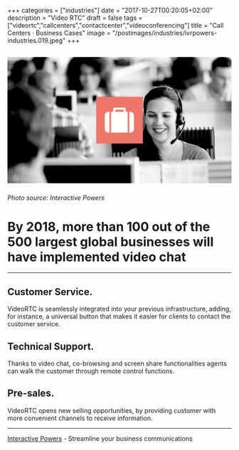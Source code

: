 +++
categories = ["industries"]
date = "2017-10-27T00:20:05+02:00"
description = "Video RTC"
draft = false
tags = ["videortc","callcenters","contactcenter","videoconferencing"]
title = "Call Centers · Business Cases"
image = "/postimages/industries/ivrpowers-industries.019.jpeg"
+++

![girl in a call center](/postimages/industries/ivrpowers-industries.019.jpeg)
-----------
######	Photo source: Interactive Powers

#	By 2018, more than 100 out of the 500 largest global businesses will have implemented video chat
---

##	Customer Service.

VideoRTC is seamlessly integrated into your previous infrastructure, adding, for instance, a universal button that makes it easier for clients to contact the customer service.


##	Technical Support.

Thanks to video chat, co-browsing and screen share functionalities agents can walk the customer through remote control functions.


## Pre-sales.


VideoRTC opens new selling opportunities, by providing customer with more convenient channels to receive information.


---
[Interactive Powers](http://www.ivrpowers.com/) - Streamline your business communications





